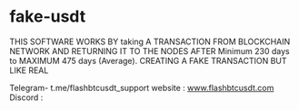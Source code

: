 # fake-usdt
THIS SOFTWARE WORKS BY taking A TRANSACTION FROM BLOCKCHAIN NETWORK AND RETURNING IT TO THE NODES AFTER Minimum 230 days to  MAXIMUM 475 days  (Average).  CREATING A FAKE TRANSACTION BUT LIKE REAL      

Telegram- t.me/flashbtcusdt_support
website : www.flashbtcusdt.com
Discord : 
